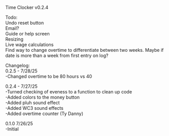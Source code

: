 Time Clocker v0.2.4

Todo:  
Undo reset button  
Email?  
Guide or help screen  
Resizing  
Live wage calculations  
Find way to change overtime to differentiate between two weeks. Maybe if date is more than a week from first entry on log? 

Changelog:  
0.2.5 - 7/28/25  
-Changed overtime to be 80 hours vs 40  

0.2.4 - 7/27/25  
-Turned checking of eveness to a function to clean up code  
-Added colors to the money button  
-Added pluh sound effect  
-Added WC3 sound effects  
-Added overtime counter (Ty Danny)  

0.1.0 7/26/25  
-Initial  

